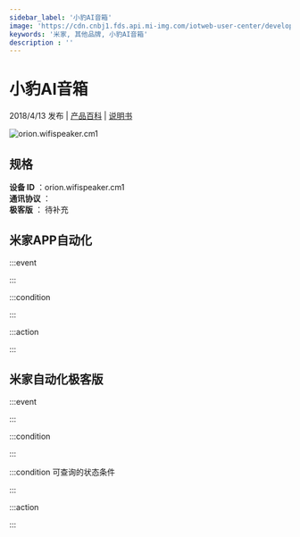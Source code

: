 ```yaml
---
sidebar_label: '小豹AI音箱'
image: 'https://cdn.cnbj1.fds.api.mi-img.com/iotweb-user-center/developer_1679069106211slWpssUl.png?GalaxyAccessKeyId=AKVGLQWBOVIRQ3XLEW&Expires=9223372036854775807&Signature=kSbq7qV+hcZSl36Ga7nN+Bk0aUk='
keywords: '米家, 其他品牌, 小豹AI音箱'
description : ''
---
```

# 小豹AI音箱

2018/4/13 发布 | [产品百科](https://home.mi.com/webapp/content/baike/product/index.html?model=orion.wifispeaker.cm1/) | [说明书](https://home.mi.com/views/introduction.html?model=orion.wifispeaker.cm1&region=cn)

![orion.wifispeaker.cm1](https://cdn.cnbj1.fds.api.mi-img.com/iotweb-user-center/developer_1679069106211slWpssUl.png?GalaxyAccessKeyId=AKVGLQWBOVIRQ3XLEW&Expires=9223372036854775807&Signature=kSbq7qV+hcZSl36Ga7nN+Bk0aUk=)

## 规格  
> 
**设备 ID** ：orion.wifispeaker.cm1  
**通讯协议** ：  
**极客版**  ： 待补充 


## 米家APP自动化  

:::event  

:::

:::condition  

:::

:::action   

:::

## 米家自动化极客版  

:::event  

:::

:::condition  

:::

:::condition 可查询的状态条件  

:::

:::action  

:::

        
